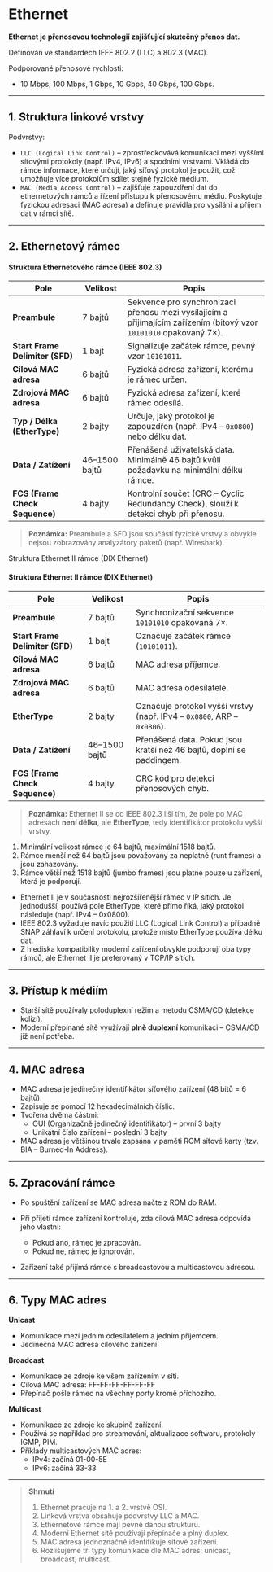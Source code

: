 # Ethernet

**Ethernet je přenosovou technologií zajišťující skutečný přenos dat.**

Definován ve standardech IEEE 802.2 (LLC) a 802.3 (MAC).

Podporované přenosové rychlosti:
- 10 Mbps, 100 Mbps, 1 Gbps, 10 Gbps, 40 Gbps, 100 Gbps.

****

## 1. Struktura linkové vrstvy

Podvrstvy:

- `LLC (Logical Link Control)` – zprostředkovává komunikaci mezi vyššími síťovými protokoly (např. IPv4, IPv6) a spodními vrstvami. Vkládá do rámce informace, které určují, jaký síťový protokol je použit, což umožňuje více protokolům sdílet stejné fyzické médium.
- `MAC (Media Access Control)` – zajišťuje zapouzdření dat do ethernetových rámců a řízení přístupu k přenosovému médiu. Poskytuje fyzickou adresaci (MAC adresa) a definuje pravidla pro vysílání a příjem dat v rámci sítě.

****

## 2. Ethernetový rámec

#### Struktura Ethernetového rámce (IEEE 802.3)

| Pole                         | Velikost        | Popis |
|------------------------------|------------------|-------|
| **Preambule**                | 7 bajtů          | Sekvence pro synchronizaci přenosu mezi vysílajícím a přijímajícím zařízením (bitový vzor `10101010` opakovaný 7×). |
| **Start Frame Delimiter (SFD)** | 1 bajt       | Signalizuje začátek rámce, pevný vzor `10101011`. |
| **Cílová MAC adresa**        | 6 bajtů          | Fyzická adresa zařízení, kterému je rámec určen. |
| **Zdrojová MAC adresa**      | 6 bajtů          | Fyzická adresa zařízení, které rámec odesílá. |
| **Typ / Délka (EtherType)**  | 2 bajty          | Určuje, jaký protokol je zapouzdřen (např. IPv4 – `0x0800`) nebo délku dat. |
| **Data / Zatížení**          | 46–1500 bajtů    | Přenášená uživatelská data. Minimálně 46 bajtů kvůli požadavku na minimální délku rámce. |
| **FCS (Frame Check Sequence)** | 4 bajty       | Kontrolní součet (CRC – Cyclic Redundancy Check), slouží k detekci chyb při přenosu. |

> **Poznámka:** Preambule a SFD jsou součástí fyzické vrstvy a obvykle nejsou zobrazovány analyzátory paketů (např. Wireshark).


Struktura Ethernet II rámce (DIX Ethernet)

#### Struktura Ethernet II rámce (DIX Ethernet)

| Pole                         | Velikost        | Popis |
|------------------------------|------------------|-------|
| **Preambule**                | 7 bajtů          | Synchronizační sekvence `10101010` opakovaná 7×. |
| **Start Frame Delimiter (SFD)** | 1 bajt       | Označuje začátek rámce (`10101011`). |
| **Cílová MAC adresa**        | 6 bajtů          | MAC adresa příjemce. |
| **Zdrojová MAC adresa**      | 6 bajtů          | MAC adresa odesílatele. |
| **EtherType**                | 2 bajty          | Označuje protokol vyšší vrstvy (např. IPv4 – `0x0800`, ARP – `0x0806`). |
| **Data / Zatížení**          | 46–1500 bajtů    | Přenášená data. Pokud jsou kratší než 46 bajtů, doplní se paddingem. |
| **FCS (Frame Check Sequence)** | 4 bajty       | CRC kód pro detekci přenosových chyb. |

> **Poznámka:** Ethernet II se od IEEE 802.3 liší tím, že pole po MAC adresách **není délka**, ale **EtherType**, tedy identifikátor protokolu vyšší vrstvy.


1. Minimální velikost rámce je 64 bajtů, maximální 1518 bajtů.
2. Rámce menší než 64 bajtů jsou považovány za neplatné (runt frames) a jsou zahazovány.
3. Rámce větší než 1518 bajtů (jumbo frames) jsou platné pouze u zařízení, která je podporují.

- Ethernet II je v současnosti nejrozšířenější rámec v IP sítích. Je jednodušší, používá pole EtherType, které přímo říká, jaký protokol následuje (např. IPv4 – 0x0800).
- IEEE 802.3 vyžaduje navíc použití LLC (Logical Link Control) a případně SNAP záhlaví k určení protokolu, protože místo EtherType používá délku dat.
- Z hlediska kompatibility moderní zařízení obvykle podporují oba typy rámců, ale Ethernet II je preferovaný v TCP/IP sítích.

****

## 3. Přístup k médiím

- Starší sítě používaly poloduplexní režim a metodu CSMA/CD (detekce kolizí).
- Moderní přepínané sítě využívají **plně duplexní** komunikaci – CSMA/CD již není potřeba.

****

## 4. MAC adresa

- MAC adresa je jedinečný identifikátor síťového zařízení (48 bitů = 6 bajtů).
- Zapisuje se pomocí 12 hexadecimálních číslic.
- Tvořena dvěma částmi:
  - OUI (Organizačně jedinečný identifikátor) – první 3 bajty
  - Unikátní číslo zařízení – poslední 3 bajty
- MAC adresa je většinou trvale zapsána v paměti ROM síťové karty (tzv. BIA – Burned-In Address).

****

## 5. Zpracování rámce

- Po spuštění zařízení se MAC adresa načte z ROM do RAM.
- Při přijetí rámce zařízení kontroluje, zda cílová MAC adresa odpovídá jeho vlastní:

  -  Pokud ano, rámec je zpracován.
  -  Pokud ne, rámec je ignorován.

- Zařízení také přijímá rámce s broadcastovou a multicastovou adresou.

****

## 6. Typy MAC adres

**Unicast**

- Komunikace mezi jedním odesílatelem a jedním příjemcem.
- Jedinečná MAC adresa cílového zařízení.

**Broadcast**

- Komunikace ze zdroje ke všem zařízením v síti.
- Cílová MAC adresa: FF-FF-FF-FF-FF-FF
- Přepínač pošle rámec na všechny porty kromě příchozího.

**Multicast**

- Komunikace ze zdroje ke skupině zařízení.
- Používá se například pro streamování, aktualizace softwaru, protokoly IGMP, PIM.
- Příklady multicastových MAC adres:
  -  IPv4: začíná 01-00-5E
  -  IPv6: začíná 33-33
****

> **Shrnutí**
> 1. Ethernet pracuje na 1. a 2. vrstvě OSI.
> 1. Linková vrstva obsahuje podvrstvy LLC a MAC.
> 1. Ethernetové rámce mají pevně danou strukturu.
> 1. Moderní Ethernet sítě používají přepínače a plný duplex.
> 1. MAC adresa jednoznačně identifikuje síťové zařízení.
> 1. Rozlišujeme tři typy komunikace dle MAC adres: unicast, broadcast, multicast.